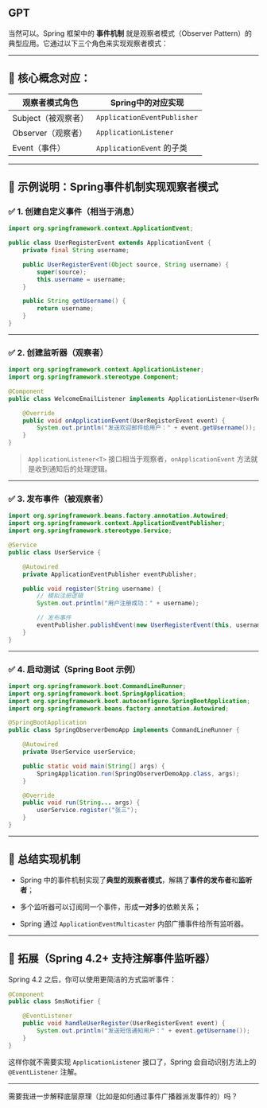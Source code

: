 ## GPT
当然可以。Spring 框架中的 **事件机制** 就是观察者模式（Observer Pattern）的典型应用。它通过以下三个角色来实现观察者模式：

---

## 🔧 核心概念对应：

|观察者模式角色|Spring中的对应实现|
|---|---|
|Subject（被观察者）|`ApplicationEventPublisher`|
|Observer（观察者）|`ApplicationListener`|
|Event（事件）|`ApplicationEvent` 的子类|

---

## 📝 示例说明：Spring事件机制实现观察者模式

### ✅ 1. 创建自定义事件（相当于消息）

```java
import org.springframework.context.ApplicationEvent;

public class UserRegisterEvent extends ApplicationEvent {
    private final String username;

    public UserRegisterEvent(Object source, String username) {
        super(source);
        this.username = username;
    }

    public String getUsername() {
        return username;
    }
}
```

---

### ✅ 2. 创建监听器（观察者）

```java
import org.springframework.context.ApplicationListener;
import org.springframework.stereotype.Component;

@Component
public class WelcomeEmailListener implements ApplicationListener<UserRegisterEvent> {

    @Override
    public void onApplicationEvent(UserRegisterEvent event) {
        System.out.println("发送欢迎邮件给用户：" + event.getUsername());
    }
}
```

> `ApplicationListener<T>` 接口相当于观察者，`onApplicationEvent` 方法就是收到通知后的处理逻辑。

---

### ✅ 3. 发布事件（被观察者）

```java
import org.springframework.beans.factory.annotation.Autowired;
import org.springframework.context.ApplicationEventPublisher;
import org.springframework.stereotype.Service;

@Service
public class UserService {

    @Autowired
    private ApplicationEventPublisher eventPublisher;

    public void register(String username) {
        // 模拟注册逻辑
        System.out.println("用户注册成功：" + username);

        // 发布事件
        eventPublisher.publishEvent(new UserRegisterEvent(this, username));
    }
}
```

---

### ✅ 4. 启动测试（Spring Boot 示例）

```java
import org.springframework.boot.CommandLineRunner;
import org.springframework.boot.SpringApplication;
import org.springframework.boot.autoconfigure.SpringBootApplication;
import org.springframework.beans.factory.annotation.Autowired;

@SpringBootApplication
public class SpringObserverDemoApp implements CommandLineRunner {

    @Autowired
    private UserService userService;

    public static void main(String[] args) {
        SpringApplication.run(SpringObserverDemoApp.class, args);
    }

    @Override
    public void run(String... args) {
        userService.register("张三");
    }
}
```

---

## 🧠 总结实现机制

- Spring 中的事件机制实现了**典型的观察者模式**，解耦了**事件的发布者**和**监听者**；
    
- 多个监听器可以订阅同一个事件，形成**一对多**的依赖关系；
    
- Spring 通过 `ApplicationEventMulticaster` 内部广播事件给所有监听器。
    

---

## 🔄 拓展（Spring 4.2+ 支持注解事件监听器）

Spring 4.2 之后，你可以使用更简洁的方式监听事件：

```java
@Component
public class SmsNotifier {

    @EventListener
    public void handleUserRegister(UserRegisterEvent event) {
        System.out.println("发送短信通知用户：" + event.getUsername());
    }
}
```

这样你就不需要实现 `ApplicationListener` 接口了，Spring 会自动识别方法上的 `@EventListener` 注解。

---

需要我进一步解释底层原理（比如是如何通过事件广播器派发事件的）吗？
